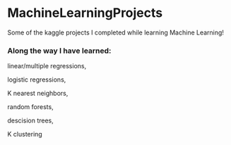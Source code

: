 # MachineLearningProjects
Some of the kaggle projects I completed while learning Machine Learning! 

### Along the way I have learned:

linear/multiple regressions,

logistic regressions,

K nearest neighbors,

random forests,

descision trees,

K clustering 
